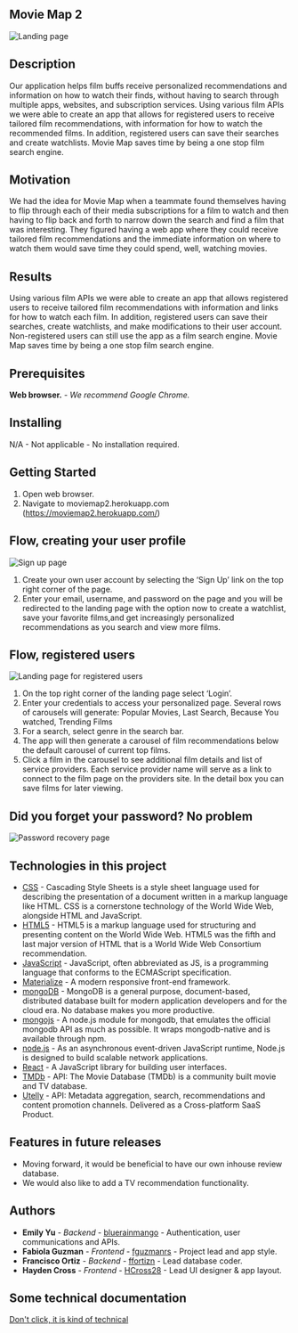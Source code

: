 ## Movie Map 2

![Landing page](README.images/landingPage.png)

## Description
Our application helps film buffs receive personalized recommendations and information on how to watch their finds, without having to search through multiple apps, websites, and subscription services. Using various film APIs we were able to create an app that allows for registered users to receive tailored film recommendations, with information for how to watch the recommended films. In addition, registered users can save their searches and create watchlists. Movie Map saves time by being a one stop film search engine.

## Motivation
We had the idea for Movie Map when a teammate found themselves having to flip through each of their media subscriptions for a film to watch and then having to flip back and forth to narrow down the search and find a film that was interesting. They figured having a web app where they could receive tailored film recommendations and the immediate information on where to watch them would save time they could spend, well, watching movies.

## Results
Using various film APIs we were able to create an app that allows registered users to receive tailored film recommendations with information and links for how to watch each film. In addition, registered users can save their searches, create watchlists, and make modifications to their user account. Non-registered users can still use the app as a film search engine. Movie Map saves time by being a one stop film search engine. 

## Prerequisites
**Web browser.** - *We recommend Google Chrome.*

## Installing
N/A - Not applicable - No installation required.

## Getting Started
1. Open web browser.
2. Navigate to moviemap2.herokuapp.com (https://moviemap2.herokuapp.com/)

## Flow, creating your user profile
![Sign up page](README.images/signUp.png)
1. Create your own user account by selecting the ‘Sign Up’ link on the top right corner of the page.
2. Enter your email, username, and password on the page and you will be redirected to the landing page with the option now to create a watchlist, save your favorite films,and get increasingly personalized recommendations as you search and view more films.  

## Flow, registered users
![Landing page for registered users](README.images/landingPageRegistered.png)
1. On the top right corner of the landing page select ‘Login’.
2. Enter your credentials to access your personalized page. Several rows of carousels will generate: Popular Movies, Last Search, Because You watched, Trending Films
3. For a search, select genre in the search bar.
4. The app will then generate a carousel of film recommendations below the default carousel of current top films.  
5. Click a film in the carousel to see additional film details and list of service providers. Each service provider name will serve as a link to connect to the film page on the providers site. In the detail box you can save films for later viewing.

## Did you forget your password? No problem
![Password recovery page](README.images/forgotPassword.png)

## Technologies in this project
* [CSS](https://www.w3.org/Style/CSS/Overview.en.html/) - Cascading Style Sheets is a style sheet language used for describing the presentation of a document written in a markup language like HTML. CSS is a cornerstone technology of the World Wide Web, alongside HTML and JavaScript.
* [HTML5](https://www.w3.org/html/) - HTML5 is a markup language used for structuring and presenting content on the World Wide Web. HTML5 was the fifth and last major version of HTML that is a World Wide Web Consortium recommendation.
* [JavaScript](https://www.javascript.com/) - JavaScript, often abbreviated as JS, is a programming language that conforms to the ECMAScript specification.
* [Materialize](https://materializecss.com/) - A modern responsive front-end framework.
* [mongoDB](https://www.mongodb.com/) - MongoDB is a general purpose, document-based, distributed database built for modern application developers and for the cloud era. No database makes you more productive.
* [mongojs](https://www.npmjs.com/package/mongojs/) - A node.js module for mongodb, that emulates the official mongodb API as much as possible. It wraps mongodb-native and is available through npm.
* [node.js](https://nodejs.org/en/) - As an asynchronous event-driven JavaScript runtime, Node.js is designed to build scalable network applications.
* [React](https://reactjs.org/) - A JavaScript library for building user interfaces.
* [TMDb](https://www.themoviedb.org/documentation/api/) - API: The Movie Database (TMDb) is a community built movie and TV database.
* [Utelly](https://www.utelly.com/) - API: Metadata aggregation, search, recommendations and content promotion channels. Delivered as a Cross-platform SaaS Product.

## Features in future releases
* Moving forward, it would be beneficial to have our own inhouse review database.
* We would also like to add a TV recommendation functionality.

## Authors
* **Emily Yu** - *Backend* - [bluerainmango](https://github.com/bluerainmango) - Authentication, user communications and APIs.
* **Fabiola Guzman** - *Frontend* - [fguzmanrs](https://github.com/fguzmanrs) - Project lead and app style.
* **Francisco Ortiz** - *Backend* - [ffortizn](https://github.com/ffortizn) - Lead database coder.
* **Hayden Cross** - *Frontend* - [HCross28](https://github.com/HCross28) - Lead UI designer & app layout.

## Some technical documentation
 [Don't click, it is kind of technical](https://drive.google.com/drive/u/0/folders/1zCejLJMu0FXk1kbjKm0YaBqTdvrpExLg)